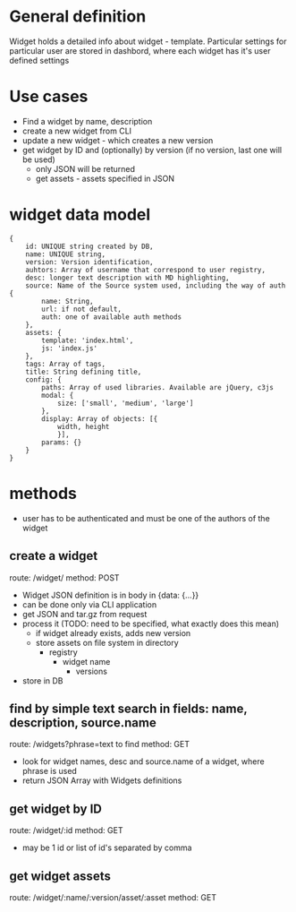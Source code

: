 # General definition
Widget holds a detailed info about widget - template. Particular settings for particular user are stored in dashbord, where each widget has it's user defined settings

# Use cases
- Find a widget by name, description
- create a new widget from CLI
- update a new widget - which creates a new version
- get widget by ID and (optionally) by version (if no version, last one will be used)
	- only JSON will be returned
	- get assets - assets specified in JSON 

# widget data model
	{
		id: UNIQUE string created by DB,
		name: UNIQUE string,
		version: Version identification,
		auhtors: Array of username that correspond to user registry,
		desc: longer text description with MD highlighting,
		source: Name of the Source system used, including the way of auth {
			name: String,
			url: if not default,
			auth: one of available auth methods
		},
		assets: {
			template: 'index.html',
			js: 'index.js'
		},
		tags: Array of tags,
		title: String defining title,
		config: {
			paths: Array of used libraries. Available are jQuery, c3js
			modal: {
				size: ['small', 'medium', 'large']
			},
			display: Array of objects: [{
				width, height
				}],
			params: {}
		}
	}

# methods
- user has to be authenticated and must be one of the authors of the widget

## create a widget
route: /widget/
method: POST

- Widget JSON definition is in body in {data: {...}}
- can be done only via CLI application
- get JSON and tar.gz from request
- process it (TODO: need to be specified, what exactly does this mean)
	- if widget already exists, adds new version
	- store assets on file system in directory
		- registry
			- widget name
				- versions 
- store in DB

## find by simple text search in fields: name, description, source.name
route: /widgets?phrase=text to find
method: GET

- look for widget names, desc and source.name of a widget, where phrase is used
- return JSON Array with Widgets definitions


## get widget by ID
route: /widget/:id
method: GET

- may be 1 id or list of id's separated by comma

## get widget assets
route: /widget/:name/:version/asset/:asset
method: GET
